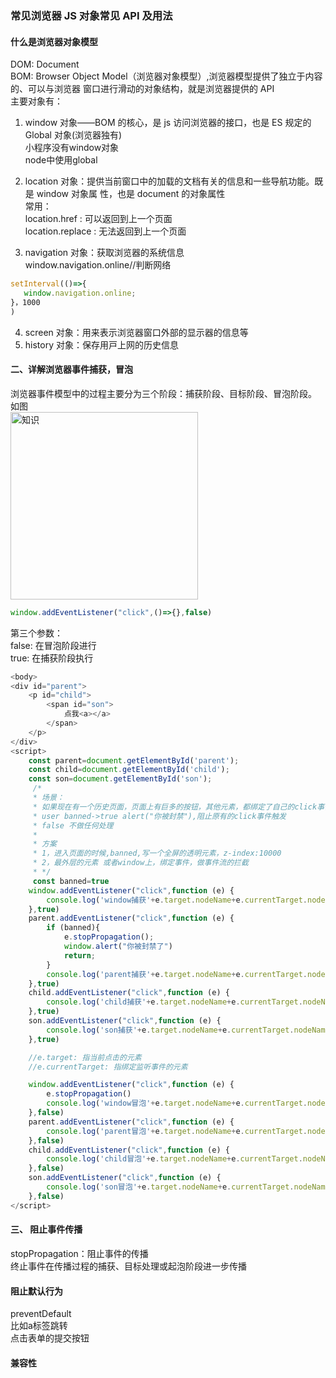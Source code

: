 ### 常⻅浏览器 JS 对象常⻅ API 及⽤法

#### 什么是浏览器对象模型
DOM: Document   <br>
BOM: Browser Object Model（浏览器对象模型）,浏览器模型提供了独⽴于内容的、可以与浏览器
窗⼝进⾏滑动的对象结构，就是浏览器提供的 API   <br>
主要对象有：

1. window 对象——BOM 的核⼼，是 js 访问浏览器的接⼝，也是 ES 规定的 Global 对象(浏览器独有)   <br>
     小程序没有window对象     <br>
     node中使用global     <br>

2. location 对象：提供当前窗⼝中的加载的⽂档有关的信息和⼀些导航功能。既是 window 对象属
性，也是 document 的对象属性    <br>
常用：    <br>
     location.href  : 可以返回到上一个页面    <br>
     location.replace : 无法返回到上一个页面  

3. navigation 对象：获取浏览器的系统信息    <br>
    window.navigation.online//判断网络
```ts
setInterval(()=>{
   window.navigation.online;
}，1000
)
```
     
4. screen 对象：⽤来表⽰浏览器窗⼝外部的显⽰器的信息等    <br>
5. history 对象：保存⽤⼾上⽹的历史信息




#### ⼆、详解浏览器事件捕获，冒泡
浏览器事件模型中的过程主要分为三个阶段：捕获阶段、⽬标阶段、冒泡阶段。<br>
如图<br>
<img src="https://user-images.githubusercontent.com/45973908/114682642-db24f700-9d41-11eb-94ce-f66c2ac9553f.jpg" width="300"  alt="知识"/>

```ts
window.addEventListener("click",()=>{},false)
```
第三个参数：    <br>
false: 在冒泡阶段进行    <br>
true: 在捕获阶段执行    <br>

```ts
<body>
<div id="parent">
    <p id="child">
        <span id="son">
            点我<a></a>
        </span>
    </p>
</div>
<script>
    const parent=document.getElementById('parent');
    const child=document.getElementById('child');
    const son=document.getElementById('son');
     /*
     * 场景：
     * 如果现在有一个历史页面，页面上有巨多的按钮，其他元素，都绑定了自己的click事件
     * user banned->true alert("你被封禁"),阻止原有的click事件触发
     * false 不做任何处理
     *
     * 方案
     * 1，进入页面的时候,banned,写一个全屏的透明元素，z-index:10000
     * 2，最外层的元素 或者window上，绑定事件，做事件流的拦截
     * */
     const banned=true
    window.addEventListener("click",function (e) {
        console.log('window捕获'+e.target.nodeName+e.currentTarget.nodeName)
    },true)
    parent.addEventListener("click",function (e) {
        if (banned){
            e.stopPropagation();
            window.alert("你被封禁了")
            return;
        }
        console.log('parent捕获'+e.target.nodeName+e.currentTarget.nodeName)
    },true)
    child.addEventListener("click",function (e) {
        console.log('child捕获'+e.target.nodeName+e.currentTarget.nodeName)
    },true)
    son.addEventListener("click",function (e) {
        console.log('son捕获'+e.target.nodeName+e.currentTarget.nodeName)
    },true)

    //e.target: 指当前点击的元素
    //e.currentTarget: 指绑定监听事件的元素

    window.addEventListener("click",function (e) {
        e.stopPropagation()
        console.log('window冒泡'+e.target.nodeName+e.currentTarget.nodeName)
    },false)
    parent.addEventListener("click",function (e) {
        console.log('parent冒泡'+e.target.nodeName+e.currentTarget.nodeName)
    },false)
    child.addEventListener("click",function (e) {
        console.log('child冒泡'+e.target.nodeName+e.currentTarget.nodeName)
    },false)
    son.addEventListener("click",function (e) {
        console.log('son冒泡'+e.target.nodeName+e.currentTarget.nodeName)
    },false)
</script>
```

#### 三、 阻止事件传播
stopPropagation：阻止事件的传播  <br>
终止事件在传播过程的捕获、目标处理或起泡阶段进一步传播

#### 阻止默认行为
preventDefault  <br>
比如a标签跳转 <br>
点击表单的提交按钮

#### 兼容性
